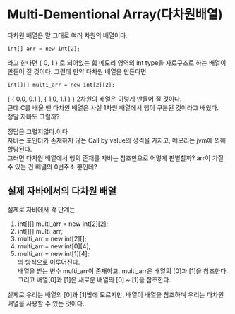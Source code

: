 # Multi-Dementional Array(다차원배열)  
다차원 배열은 말 그대로 여러 차원의 배열이다.  
```
int[] arr = new int[2];
```
라고 한다면 { 0, 1 } 로 되어있는 힙 메모리 영역의 int type을 자료구조로 하는 배열이 만들어 질 것이다.
그런데 만약 다차원 배열을 만든다면  
```
int[][] multi_arr = new int[2][2];
```
{ { 0.0, 0.1 }, { 1.0, 1.1 } } 2차원의 배열은 이렇게 만들어 질 것이다.  
근데 C를 배울 땐 다차원 배열은 사실 1차원 배열에서 행이 구분된 것이라고 배웠다.  
정말 자바도 그럴까?  

정답은 그렇지않다.이다  
자바는 포인터가 존재하지 않는 Call by value의 성격을 가지고, 메모리는 jvm에 의해 할당된다.  
그러면 다차원 배열에서 행의 존재를 자바는 참조만으로 어떻게 판별할까? arr이 가질 수 있는 건 배열의 0번주소 뿐인데?  

## 실제 자바에서의 다차원 배열
실제로 자바에서 각 단계는  
1. int[][] multi_arr = new int[2][2];  
2. int[][] multi_arr;  
3. multi_arr = new int[2][];  
4. multi_arr = new int[0][4];  
5. multi_arr = new int[1][4];  
의 방식으로 이루어진다.  
배열을 받는 변수 multi_arr이 존재하고, multi_arr은 배열의 [0]과 [1]을 참조한다.  
그리고 배열[0]과 [1]은 새로운 배열의 [0] ~ [1]을 참조한다.  

실제로 우리는 배열의 [0]과 [1]밖에 모르지만, 배열이 배열을 참조하며 우리는 다차원 배열을 사용할 수 있는 것이다.  




